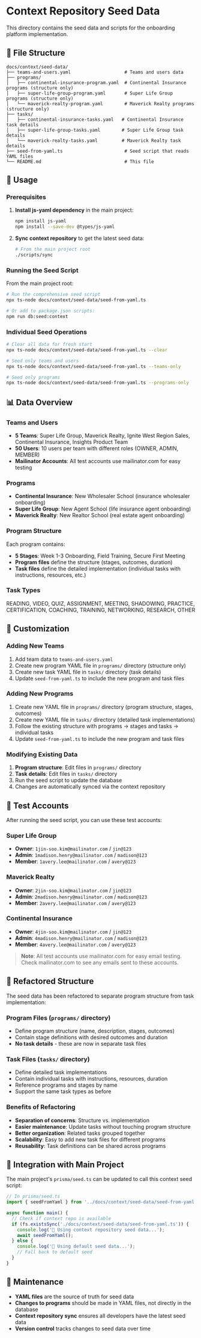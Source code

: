# Context Repository Seed Data

This directory contains the seed data and scripts for the onboarding platform implementation.

## 📁 File Structure

```
docs/context/seed-data/
├── teams-and-users.yaml                    # Teams and users data
├── programs/
│   ├── continental-insurance-program.yaml  # Continental Insurance programs (structure only)
│   ├── super-life-group-program.yaml       # Super Life Group programs (structure only)
│   └── maverick-realty-program.yaml        # Maverick Realty programs (structure only)
├── tasks/
│   ├── continental-insurance-tasks.yaml   # Continental Insurance task details
│   ├── super-life-group-tasks.yaml        # Super Life Group task details
│   └── maverick-realty-tasks.yaml         # Maverick Realty task details
├── seed-from-yaml.ts                       # Seed script that reads YAML files
└── README.md                               # This file
```

## 🚀 Usage

### Prerequisites

1. **Install js-yaml dependency** in the main project:

   ```bash
   npm install js-yaml
   npm install --save-dev @types/js-yaml
   ```

2. **Sync context repository** to get the latest seed data:
   ```bash
   # From the main project root
   ./scripts/sync
   ```

### Running the Seed Script

From the main project root:

```bash
# Run the comprehensive seed script
npx ts-node docs/context/seed-data/seed-from-yaml.ts

# Or add to package.json scripts:
npm run db:seed:context
```

### Individual Seed Operations

```bash
# Clear all data for fresh start
npx ts-node docs/context/seed-data/seed-from-yaml.ts --clear

# Seed only teams and users
npx ts-node docs/context/seed-data/seed-from-yaml.ts --teams-only

# Seed only programs
npx ts-node docs/context/seed-data/seed-from-yaml.ts --programs-only
```

## 📊 Data Overview

### Teams and Users

- **5 Teams**: Super Life Group, Maverick Realty, Ignite West Region Sales, Continental Insurance, Insights Product Team
- **50 Users**: 10 users per team with different roles (OWNER, ADMIN, MEMBER)
- **Mailinator Accounts**: All test accounts use mailinator.com for easy testing

### Programs

- **Continental Insurance**: New Wholesaler School (insurance wholesaler onboarding)
- **Super Life Group**: New Agent School (life insurance agent onboarding)
- **Maverick Realty**: New Realtor School (real estate agent onboarding)

### Program Structure

Each program contains:

- **5 Stages**: Week 1-3 Onboarding, Field Training, Secure First Meeting
- **Program files** define the structure (stages, outcomes, duration)
- **Task files** define the detailed implementation (individual tasks with instructions, resources, etc.)

### Task Types

READING, VIDEO, QUIZ, ASSIGNMENT, MEETING, SHADOWING, PRACTICE, CERTIFICATION, COACHING, TRAINING, NETWORKING, RESEARCH, OTHER

## 🔧 Customization

### Adding New Teams

1. Add team data to `teams-and-users.yaml`
2. Create new program YAML file in `programs/` directory (structure only)
3. Create new task YAML file in `tasks/` directory (task details)
4. Update `seed-from-yaml.ts` to include the new program and task files

### Adding New Programs

1. Create new YAML file in `programs/` directory (program structure, stages, outcomes)
2. Create new YAML file in `tasks/` directory (detailed task implementations)
3. Follow the existing structure with programs → stages and tasks → individual tasks
4. Update `seed-from-yaml.ts` to include the new program and task files

### Modifying Existing Data

1. **Program structure**: Edit files in `programs/` directory
2. **Task details**: Edit files in `tasks/` directory
3. Run the seed script to update the database
4. Changes are automatically synced via the context repository

## 🧪 Test Accounts

After running the seed script, you can use these test accounts:

### Super Life Group

- **Owner**: `1jin-soo.kim@mailinator.com` / `jin@123`
- **Admin**: `1madison.henry@mailinator.com` / `madison@123`
- **Member**: `1avery.lee@mailinator.com` / `avery@123`

### Maverick Realty

- **Owner**: `2jin-soo.kim@mailinator.com` / `jin@123`
- **Admin**: `2madison.henry@mailinator.com` / `madison@123`
- **Member**: `2avery.lee@mailinator.com` / `avery@123`

### Continental Insurance

- **Owner**: `4jin-soo.kim@mailinator.com` / `jin@123`
- **Admin**: `4madison.henry@mailinator.com` / `madison@123`
- **Member**: `4avery.lee@mailinator.com` / `avery@123`

> **Note**: All test accounts use mailinator.com for easy email testing. Check mailinator.com to see any emails sent to these accounts.

## 🔄 Refactored Structure

The seed data has been refactored to separate program structure from task implementation:

### **Program Files** (`programs/` directory)

- Define program structure (name, description, stages, outcomes)
- Contain stage definitions with desired outcomes and duration
- **No task details** - these are now in separate task files

### **Task Files** (`tasks/` directory)

- Define detailed task implementations
- Contain individual tasks with instructions, resources, duration
- Reference programs and stages by name
- Support the same task types as before

### **Benefits of Refactoring**

- **Separation of concerns**: Structure vs. implementation
- **Easier maintenance**: Update tasks without touching program structure
- **Better organization**: Related tasks grouped together
- **Scalability**: Easy to add new task files for different programs
- **Reusability**: Task definitions can be shared across programs

## 🔄 Integration with Main Project

The main project's `prisma/seed.ts` can be updated to call this context seed script:

```typescript
// In prisma/seed.ts
import { seedFromYaml } from '../docs/context/seed-data/seed-from-yaml';

async function main() {
  // Check if context repo is available
  if (fs.existsSync('./docs/context/seed-data/seed-from-yaml.ts')) {
    console.log('🌱 Using context repository seed data...');
    await seedFromYaml();
  } else {
    console.log('🌱 Using default seed data...');
    // Fall back to default seed
  }
}
```

## 📝 Maintenance

- **YAML files** are the source of truth for seed data
- **Changes to programs** should be made in YAML files, not directly in the database
- **Context repository sync** ensures all developers have the latest seed data
- **Version control** tracks changes to seed data over time
